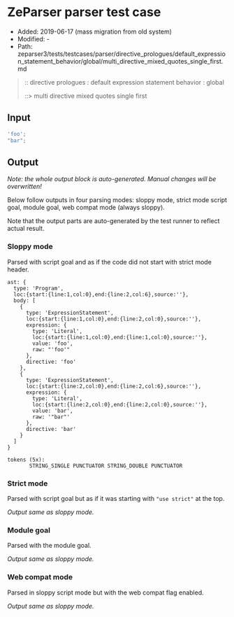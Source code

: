 # ZeParser parser test case

- Added: 2019-06-17 (mass migration from old system)
- Modified: -
- Path: zeparser3/tests/testcases/parser/directive_prologues/default_expression_statement_behavior/global/multi_directive_mixed_quotes_single_first.md

> :: directive prologues : default expression statement behavior : global
>
> ::> multi directive mixed quotes single first

## Input

`````js
'foo';
"bar";
`````

## Output

_Note: the whole output block is auto-generated. Manual changes will be overwritten!_

Below follow outputs in four parsing modes: sloppy mode, strict mode script goal, module goal, web compat mode (always sloppy).

Note that the output parts are auto-generated by the test runner to reflect actual result.

### Sloppy mode

Parsed with script goal and as if the code did not start with strict mode header.

`````
ast: {
  type: 'Program',
  loc:{start:{line:1,col:0},end:{line:2,col:6},source:''},
  body: [
    {
      type: 'ExpressionStatement',
      loc:{start:{line:1,col:0},end:{line:2,col:0},source:''},
      expression: {
        type: 'Literal',
        loc:{start:{line:1,col:0},end:{line:1,col:0},source:''},
        value: 'foo',
        raw: "'foo'"
      },
      directive: 'foo'
    },
    {
      type: 'ExpressionStatement',
      loc:{start:{line:2,col:0},end:{line:2,col:6},source:''},
      expression: {
        type: 'Literal',
        loc:{start:{line:2,col:0},end:{line:2,col:0},source:''},
        value: 'bar',
        raw: '"bar"'
      },
      directive: 'bar'
    }
  ]
}

tokens (5x):
       STRING_SINGLE PUNCTUATOR STRING_DOUBLE PUNCTUATOR
`````

### Strict mode

Parsed with script goal but as if it was starting with `"use strict"` at the top.

_Output same as sloppy mode._

### Module goal

Parsed with the module goal.

_Output same as sloppy mode._

### Web compat mode

Parsed in sloppy script mode but with the web compat flag enabled.

_Output same as sloppy mode._
